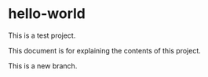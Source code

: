 # hello-world
This is a test project. 

This document is for explaining the contents of this project. 

This is a new branch.
